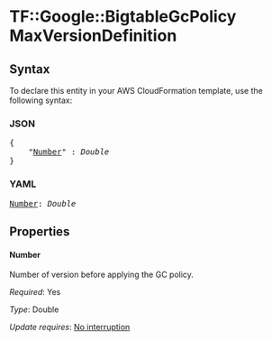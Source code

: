 # TF::Google::BigtableGcPolicy MaxVersionDefinition

## Syntax

To declare this entity in your AWS CloudFormation template, use the following syntax:

### JSON

<pre>
{
    "<a href="#number" title="Number">Number</a>" : <i>Double</i>
}
</pre>

### YAML

<pre>
<a href="#number" title="Number">Number</a>: <i>Double</i>
</pre>

## Properties

#### Number

Number of version before applying the GC policy.

_Required_: Yes

_Type_: Double

_Update requires_: [No interruption](https://docs.aws.amazon.com/AWSCloudFormation/latest/UserGuide/using-cfn-updating-stacks-update-behaviors.html#update-no-interrupt)

